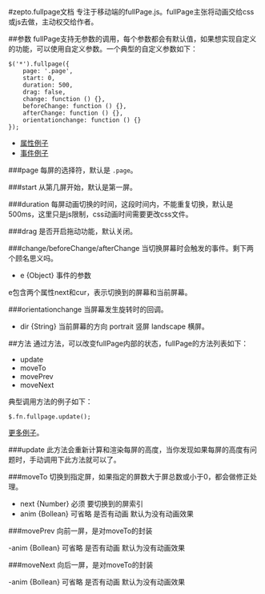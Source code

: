 #zepto.fullpage文档
专注于移动端的fullPage.js。fullPage主张将动画交给css或js去做，主动权交给作者。

##参数
fullPage支持无参数的调用，每个参数都会有默认值，如果想实现自定义的功能，可以使用自定义参数。一个典型的自定义参数如下：

	$('*').fullpage({
		page: '.page',
        start: 0,
        duration: 500,
        drag: false,
        change: function () {},
        beforeChange: function () {},
        afterChange: function () {},
        orientationchange: function () {}
	});

- [属性例子](../demo/param.html)
- [事件例子](../demo/event.html)

###page
每屏的选择符，默认是 `.page`。

###start
从第几屏开始，默认是第一屏。

###duration
每屏动画切换的时间，这段时间内，不能重复切换，默认是500ms，这里只是js限制，css动画时间需要更改css文件。

###drag
是否开启拖动功能，默认关闭。

###change/beforeChange/afterChange
当切换屏幕时会触发的事件。剩下两个顾名思义吗。

- e {Object} 事件的参数

e包含两个属性next和cur，表示切换到的屏幕和当前屏幕。

###orientationchange
当屏幕发生旋转时的回调。

- dir {String} 当前屏幕的方向 portrait 竖屏 landscape 横屏。

##方法
通过方法，可以改变fullPage内部的状态，fullPage的方法列表如下：

- update
- moveTo
- movePrev
- moveNext

典型调用方法的例子如下：

	$.fn.fullpage.update();

[更多例子](../demo/method.html)。

###update
此方法会重新计算和渲染每屏的高度，当你发现如果每屏的高度有问题时，手动调用下此方法就可以了。

###moveTo
切换到指定屏，如果指定的屏数大于屏总数或小于0，都会做修正处理。

- next {Number} 必须 要切换到的屏索引
- anim {Bollean} 可省略 是否有动画 默认为没有动画效果

###movePrev
向前一屏，是对moveTo的封装

-anim {Bollean} 可省略 是否有动画 默认为没有动画效果

###moveNext
向后一屏，是对moveTo的封装

-anim {Bollean} 可省略 是否有动画 默认为没有动画效果